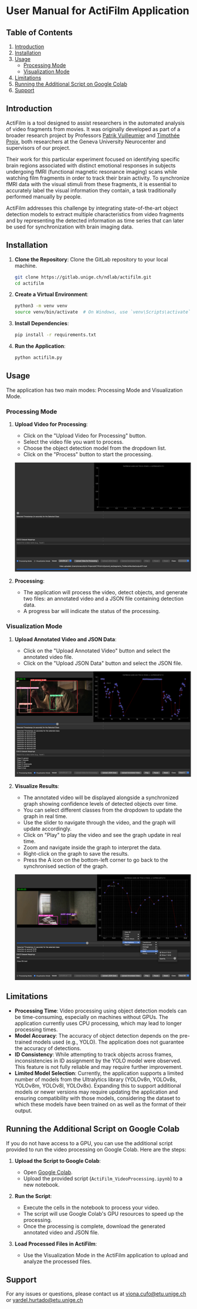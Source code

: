 # User Manual for ActiFilm Application

## Table of Contents
1. [Introduction](#introduction)
2. [Installation](#installation)
3. [Usage](#usage)
   - [Processing Mode](#processing-mode)
   - [Visualization Mode](#visualization-mode)
4. [Limitations](#limitations)
5. [Running the Additional Script on Google Colab](#running-the-additional-script-on-google-colab)
6. [Support](#support)

## Introduction

ActiFilm is a tool designed to assist researchers in the automated analysis of video fragments from movies. It was originally developed as part of a broader research project by Professors [Patrik Vuilleumier](https://www.unige.ch/cisa/center/members/vuilleumier-patrik/)
 and [Timothée Proix](https://neurocenter-unige.ch/research-groups/timothee-proix/), both researchers at the Geneva University Neurocenter and supervisors of our project.

Their work for this particular experiment focused on identifying specific brain regions associated with distinct emotional responses in subjects undergoing fMRI (functional magnetic resonance imaging) scans while watching film fragments in order to track their brain activity. To synchronize fMRI data with the visual stimuli from these fragments, it is essential to accurately label the visual information they contain, a task traditionally performed manually by people.

ActiFilm addresses this challenge by integrating state-of-the-art object detection models to extract multiple characteristics from video fragments and by representing the detected information as time series that can later be used for synchronization with brain imaging data.

## Installation

1. **Clone the Repository**: Clone the GitLab repository to your local machine.
    ```sh
    git clone https://gitlab.unige.ch/ndlab/actifilm.git
    cd actifilm
    ```

2. **Create a Virtual Environment**:
    ```sh
    python3 -m venv venv
    source venv/bin/activate  # On Windows, use `venv\Scripts\activate`
    ```

3. **Install Dependencies**:
    ```sh
    pip install -r requirements.txt
    ```

4. **Run the Application**:
    ```sh
    python actifilm.py
    ```

## Usage

The application has two main modes: Processing Mode and Visualization Mode.

### Processing Mode

1. **Upload Video for Processing**:
    - Click on the "Upload Video for Processing" button.
    - Select the video file you want to process.
    - Choose the object detection model from the dropdown list.
    - Click on the "Process" button to start the processing.

    ![Processing Mode](assets/InterfaceVidProcess.png)

2. **Processing**:
    - The application will process the video, detect objects, and generate two files: an annotated video and a JSON file containing detection data.
    - A progress bar will indicate the status of the processing.

### Visualization Mode

1. **Upload Annotated Video and JSON Data**:
    - Click on the "Upload Annotated Video" button and select the annotated video file.
    - Click on the "Upload JSON Data" button and select the JSON file.

    ![Visualization Mode - Upload](assets/InterfaceVis1.png)

2. **Visualize Results**:
    - The annotated video will be displayed alongside a synchronized graph showing confidence levels of detected objects over time.
    - You can select different classes from the dropdown to update the graph in real time.
    - Use the slider to navigate through the video, and the graph will update accordingly.
    - Click on "Play" to play the video and see the graph update in real time.
    - Zoom and navigate inside the graph to interpret the data.
    - Right-click on the graph to save the results.
    - Press the A icon on the bottom-left corner to go back to the synchronised section of the graph.

    ![Visualization Mode - Results](assets/InterfaceVis2.png)

## Limitations

- **Processing Time**: Video processing using object detection models can be time-consuming, especially on machines without GPUs. The application currently uses CPU processing, which may lead to longer processing times.
- **Model Accuracy**: The accuracy of object detection depends on the pre-trained models used (e.g., YOLO). The application does not guarantee the accuracy of detections.
- **ID Consistency**: While attempting to track objects across frames, inconsistencies in ID assignment by the YOLO model were observed. This feature is not fully reliable and may require further improvement.
- **Limited Model Selection**: Currently, the application supports a limited number of models from the Ultralytics library (YOLOv8n, YOLOv8s, YOLOv8m, YOLOv8l, YOLOv8x). Expanding this to support additional models or newer versions may require updating the application and ensuring compatibility with those models, considering the dataset to which these models have been trained on as well as the format of their output.

## Running the Additional Script on Google Colab

If you do not have access to a GPU, you can use the additional script provided to run the video processing on Google Colab. Here are the steps:

1. **Upload the Script to Google Colab**:
    - Open [Google Colab](https://colab.research.google.com/).
    - Upload the provided script (`ActiFilm_VideoProcessing.ipynb`) to a new notebook.

2. **Run the Script**:
    - Execute the cells in the notebook to process your video.
    - The script will use Google Colab's GPU resources to speed up the processing.
    - Once the processing is complete, download the generated annotated video and JSON file.

3. **Load Processed Files in ActiFilm**:
    - Use the Visualization Mode in the ActiFilm application to upload and analyze the processed files.

## Support

For any issues or questions, please contact us at viona.cufo@etu.unige.ch or yardel.hurtado@etu.unige.ch


